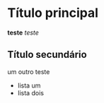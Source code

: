 # Título principal

**teste** *teste*

## Título secundário

>                                                    
um outro teste

- lista um
- lista dois